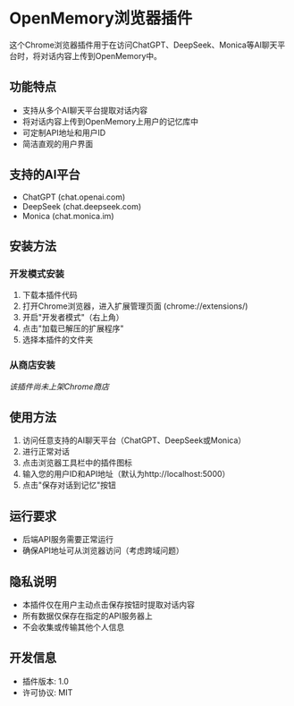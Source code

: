 # OpenMemory浏览器插件

这个Chrome浏览器插件用于在访问ChatGPT、DeepSeek、Monica等AI聊天平台时，将对话内容上传到OpenMemory中。

## 功能特点

- 支持从多个AI聊天平台提取对话内容
- 将对话内容上传到OpenMemory上用户的记忆库中
- 可定制API地址和用户ID
- 简洁直观的用户界面

## 支持的AI平台

- ChatGPT (chat.openai.com)
- DeepSeek (chat.deepseek.com)
- Monica (chat.monica.im)

## 安装方法

### 开发模式安装

1. 下载本插件代码
2. 打开Chrome浏览器，进入扩展管理页面 (chrome://extensions/)
3. 开启"开发者模式"（右上角）
4. 点击"加载已解压的扩展程序"
5. 选择本插件的文件夹

### 从商店安装

*该插件尚未上架Chrome商店*

## 使用方法

1. 访问任意支持的AI聊天平台（ChatGPT、DeepSeek或Monica）
2. 进行正常对话
3. 点击浏览器工具栏中的插件图标
4. 输入您的用户ID和API地址（默认为http://localhost:5000）
5. 点击"保存对话到记忆"按钮

## 运行要求

- 后端API服务需要正常运行
- 确保API地址可从浏览器访问（考虑跨域问题）

## 隐私说明

- 本插件仅在用户主动点击保存按钮时提取对话内容
- 所有数据仅保存在指定的API服务器上
- 不会收集或传输其他个人信息

## 开发信息

- 插件版本: 1.0
- 许可协议: MIT 